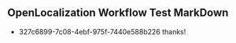 ## OpenLocalization Workflow Test MarkDown
* 327c6899-7c08-4ebf-975f-7440e588b226 thanks!

<!--HONumber=Aug16_HO3-->


